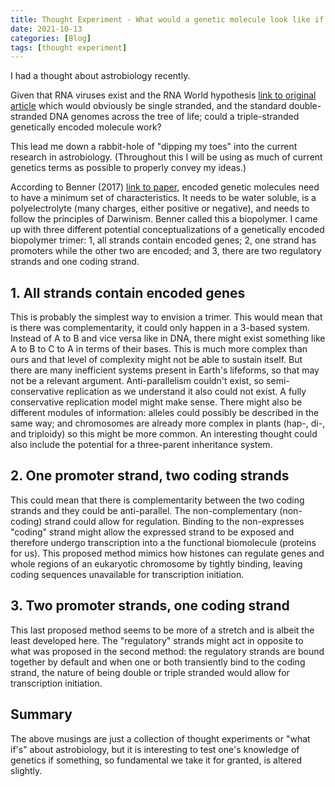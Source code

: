 ```yaml
---
title: Thought Experiment - What would a genetic molecule look like if it had 3 strands?
date: 2021-10-13
categories: [Blog]
tags: [thought experiment]
---
```


I had a thought about astrobiology recently. 

Given that RNA viruses exist and the RNA World hypothesis [link to original article](https://doi.org/10.1038/319618a0) which would obviously be single stranded, and the standard double-stranded DNA genomes across the tree of life; could a triple-stranded genetically encoded molecule work?

This lead me down a rabbit-hole of "dipping my toes" into the current research in astrobiology. (Throughout this I will be using as much of current genetics terms as possible to properly convey my ideas.)

According to Benner (2017) [link to paper](https://doi.org/10.1089/ast.2016.1611), encoded genetic molecules need to have a minimum set of characteristics. It needs to be water soluble, is a polyelectrolyte (many charges, either positive or negative), and needs to follow the principles of Darwinism. Benner called this a biopolymer. I came up with three different potential conceptualizations of a genetically encoded biopolymer trimer: 1, all strands contain encoded genes; 2, one strand has promoters while the other two are encoded; and 3, there are two regulatory strands and one coding strand.

## 1. All strands contain encoded genes

This is probably the simplest way to envision a trimer. This would mean that is there was complementarity, it could only happen in a 3-based system. Instead of A to B and vice versa like in DNA, there might exist something like A to B to C to A in terms of their bases. This is much more complex than ours and that level of complexity might not be able to sustain itself. But there are many inefficient systems present in Earth's lifeforms, so that may not be a relevant argument. Anti-parallelism couldn't exist, so semi-conservative replication as we understand it also could not exist. A fully conservative replication model might make sense. There might also be different modules of information: alleles could possibly be described in the same way; and chromosomes are already more complex in plants (hap-, di-, and triploidy) so this might be more common. An interesting thought could also include the potential for a three-parent inheritance system.

## 2. One promoter strand, two coding strands

This could mean that there is complementarity between the two coding strands and they could be anti-parallel. The non-complementary (non-coding) strand could allow for regulation. Binding to the non-expresses "coding" strand might allow the expressed strand to be exposed and therefore undergo transcription into a the functional biomolecule (proteins for us). This proposed method mimics how histones can regulate genes and whole regions of an eukaryotic chromosome by tightly binding, leaving coding sequences unavailable for transcription initiation.

## 3. Two promoter strands, one coding strand

This last proposed method seems to be more of a stretch and is albeit the least developed here. The "regulatory" strands might act in opposite to what was proposed in the second method: the regulatory strands are bound together by default and when one or both transiently bind to the coding strand, the nature of being double or triple stranded would allow for transcription initiation.


## Summary

The above musings are just a collection of thought experiments or "what if's" about astrobiology, but it is interesting to test one's knowledge of genetics if something, so fundamental we take it for granted, is altered slightly.
